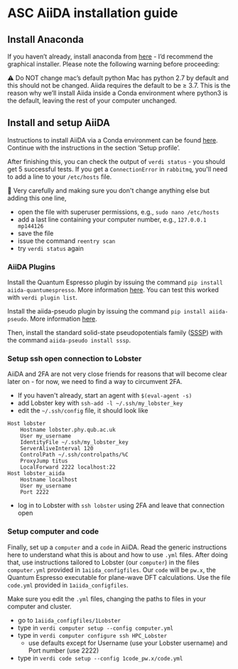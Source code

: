 # ASC AiiDA installation guide

## Install Anaconda

If you haven’t already, install anaconda from [here](https://docs.anaconda.com/anaconda/install/mac-os/) - I’d recommend the graphical installer.
Please note the following warning before proceeding:

:warning: Do NOT change mac’s default python Mac has python 2.7 by default and this should not be changed. Aiida requires the default to be ≥ 3.7. This is the reason why we’ll install Aiida inside a Conda environment where python3 is the default, leaving the rest of your computer unchanged. 

## Install and setup AiiDA

Instructions to install AiiDA via a Conda environment can be found [here](https://aiida.readthedocs.io/projects/aiida-core/en/latest/intro/install_conda.html). Continue with the instructions in the section ‘Setup profile’.

After finishing this, you can check the output of `verdi status` - you should get 5 successful tests. If you get a `ConnectionError` in `rabbitmq`, you'll need to add a line to your `/etc/hosts` file. 

🔴 Very carefully and making sure you don't change anything else but adding this one line,
- open the file with superuser permissions, e.g., `sudo nano /etc/hosts`
- add a last line containing your computer number, e.g., `127.0.0.1  mp144126`
- save the file
- issue the command `reentry scan`
- try `verdi status` again

### AiiDA Plugins

Install the Quantum Espresso plugin by issuing the command `pip install aiida-quantumespresso`. More information [here](https://aiida-quantumespresso.readthedocs.io/en/latest/). You can test this worked with `verdi plugin list`.

Install the aiida-pseudo plugin by issuing the command `pip install aiida-pseudo`. More information [here](https://aiida-pseudo.readthedocs.io/en/latest/).

Then, install the standard solid-state pseudopotentials family ([SSSP](https://www.materialscloud.org/discover/sssp/table/efficiency)) with the command `aiida-pseudo install sssp`. 

### Setup ssh open connection to Lobster
AiiDA and 2FA are not very close friends for reasons that will become clear later on - for now, we need to find a way to circumvent 2FA.

- If you haven't already, start an agent with `$(eval-agent -s)`
- add Lobster key with `ssh-add -l ~/.ssh/my_lobster_key`
- edit the `~/.ssh/config` file, it should look like
```
Host lobster
    Hostname lobster.phy.qub.ac.uk
    User my_username
    IdentityFile ~/.ssh/my_lobster_key
    ServerAliveInterval 120
    ControlPath ~/.ssh/controlpaths/%C
    ProxyJump titus
    LocalForward 2222 localhost:22
Host lobster_aiida
    Hostname localhost
    User my_username
    Port 2222
```
- log in to Lobster with `ssh lobster` using 2FA and leave that connection open

### Setup computer and code
Finally, set up a `computer` and a `code` in AiiDA. Read the generic instructions here to understand what this is about and how to use `.yml` files. 
After doing that, use instructions tailored to Lobster (our `computer`) in the files `computer.yml` provided in `1aiida_configfiles`. Our `code` will be `pw.x`, the Quantum Espresso executable for plane-wave DFT calculations. Use the file `code.yml` provided in `1aiida_configfiles`.

Make sure you edit the `.yml` files, changing the paths to files in your computer and cluster. 

- go to `1aiida_configfiles/1Lobster`
- type in `verdi computer setup --config computer.yml`
- type in `verdi computer configure ssh HPC_Lobster`
  - use defaults except for Username (use your Lobster username) and Port number (use 2222)
- type in `verdi code setup --config 1code_pw.x/code.yml`

